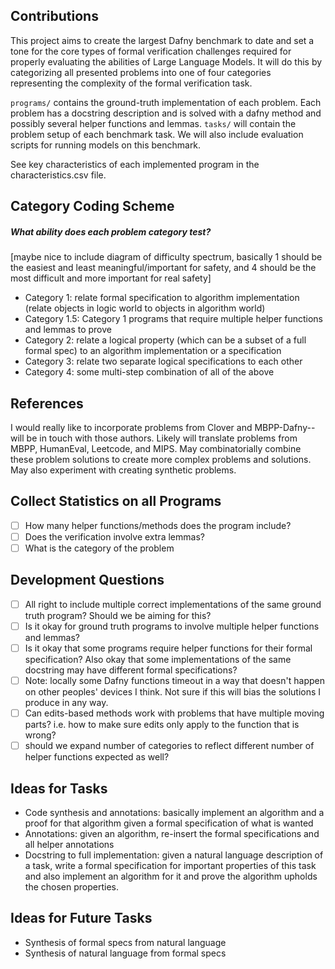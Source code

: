 ## Contributions
This project aims to create the largest Dafny benchmark to date and set a tone for the core types of formal verification challenges required for properly evaluating the abilities of Large Language Models. It will do this by categorizing all presented problems into one of four categories representing the complexity of the formal verification task. 

`programs/` contains the ground-truth implementation of each problem. Each problem has a docstring description and is solved with a dafny method and possibly several helper functions and lemmas. `tasks/` will contain the problem setup of each benchmark task. We will also include evaluation scripts for running models on this benchmark.

See key characteristics of each implemented program in the characteristics.csv file.

## Category Coding Scheme
##### What ability does each problem category test?

[maybe nice to include diagram of difficulty spectrum, basically 1 should be the easiest and least meaningful/important for safety, and 4 should be the most difficult and more important for real safety]

* Category 1: relate formal specification to algorithm implementation (relate objects in logic world to objects in algorithm world)
* Category 1.5: Category 1 programs that require multiple helper functions and lemmas to prove
* Category 2: relate a logical property (which can be a subset of a full formal spec) to an algorithm implementation or a specification
* Category 3: relate two separate logical specifications to each other
* Category 4: some multi-step combination of all of the above

## References
I would really like to incorporate problems from Clover and MBPP-Dafny-- will be in touch with those authors.
Likely will translate problems from MBPP, HumanEval, Leetcode, and MIPS. May combinatorially combine these problem solutions to create more complex problems and solutions. 
May also experiment with creating synthetic problems.

## Collect Statistics on all Programs
- [ ] How many helper functions/methods does the program include?
- [ ] Does the verification involve extra lemmas?
- [ ] What is the category of the problem

## Development Questions
- [ ] All right to include multiple correct implementations of the same ground truth program? Should we be aiming for this?
- [ ] Is it okay for ground truth programs to involve multiple helper functions and lemmas? 
- [ ] Is it okay that some programs require helper functions for their formal specification? Also okay that some implementations of the same docstring may have different formal specifications?
- [ ] Note: locally some Dafny functions timeout in a way that doesn't happen on other peoples' devices I think. Not sure if this will bias the solutions I produce in any way.
- [ ] Can edits-based methods work with problems that have multiple moving parts? i.e. how to make sure edits only apply to the function that is wrong?
- [ ] should we expand number of categories to reflect different number of helper functions expected as well?

## Ideas for Tasks
- Code synthesis and annotations: basically implement an algorithm and a proof for that algorithm given a formal specification of what is wanted
- Annotations: given an algorithm, re-insert the formal specifications and all helper annotations
- Docstring to full implementation: given a natural language description of a task, write a formal specification for important properties of this task and also implement an algorithm for it and prove the algorithm upholds the chosen properties.

## Ideas for Future Tasks
- Synthesis of formal specs from natural language
- Synthesis of natural language from formal specs